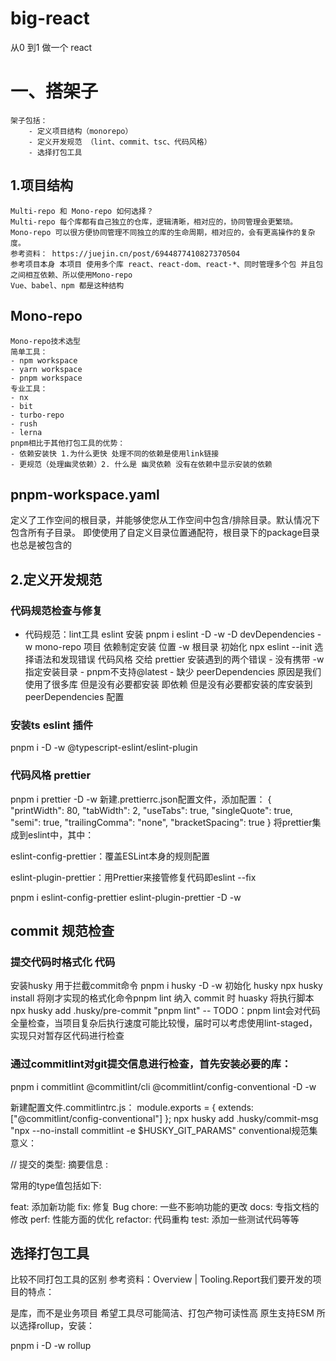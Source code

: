 # big-react
从0 到1 做一个 react

# 一、搭架子
    架子包括：
        - 定义项目结构（monorepo）
        - 定义开发规范 （lint、commit、tsc、代码风格）
        - 选择打包工具

## 1.项目结构
    Multi-repo 和 Mono-repo 如何选择？
    Multi-repo 每个库都有自己独立的仓库，逻辑清晰，相对应的，协同管理会更繁琐。
    Mono-repo 可以很方便协同管理不同独立的库的生命周期，相对应的，会有更高操作的复杂度。
    参考资料： https://juejin.cn/post/6944877410827370504
    参考项目本身 本项目 使用多个库 react、react-dom、react-*、同时管理多个包 并且包之间相互依赖、所以使用Mono-repo
    Vue、babel、npm 都是这种结构

## Mono-repo
    Mono-repo技术选型
    简单工具：
    - npm workspace
    - yarn workspace
    - pnpm workspace
    专业工具：
    - nx
    - bit
    - turbo-repo
    - rush
    - lerna
    pnpm相比于其他打包工具的优势： 
    - 依赖安装快 1.为什么更快 处理不同的依赖是使用link链接
    - 更规范（处理幽灵依赖）2. 什么是 幽灵依赖 没有在依赖中显示安装的依赖

## pnpm-workspace.yaml
 定义了工作空间的根目录，并能够使您从工作空间中包含/排除目录。默认情况下包含所有子目录。
 即使使用了自定义目录位置通配符，根目录下的package目录也总是被包含的

 ## 2.定义开发规范
   ### 代码规范检查与修复
   - 代码规范：lint工具
   eslint
   安装
   pnpm i eslint -D -w 
    -D devDependencies -w mono-repo 项目 依赖制定安装 位置 -w 根目录
   初始化
   npx eslint --init
   选择语法和发现错误 代码风格 交给 prettier
   安装遇到的两个错误
    - 没有携带 -w 指定安装目录
    - pnpm不支持@latest
    - 缺少 peerDependencies 原因是我们使用了很多库 但是没有必要都安装 即依赖 但是没有必要都安装的库安装到 peerDependencies
   配置

   ### 安装ts eslint 插件
   pnpm i -D -w @typescript-eslint/eslint-plugin

### 代码风格 prettier
pnpm i prettier -D -w
新建.prettierrc.json配置文件，添加配置：
{
 "printWidth": 80,
 "tabWidth": 2,
 "useTabs": true,
 "singleQuote": true,
 "semi": true,
 "trailingComma": "none",
 "bracketSpacing": true
}
将prettier集成到eslint中，其中：

eslint-config-prettier：覆盖ESLint本身的规则配置

eslint-plugin-prettier：用Prettier来接管修复代码即eslint --fix

pnpm i eslint-config-prettier eslint-plugin-prettier -D -w

## commit 规范检查
### 提交代码时格式化 代码
 安装husky 用于拦截commit命令
 pnpm i husky -D -w
 初始化 husky 
 npx husky install
 将刚才实现的格式化命令pnpm lint 纳入 commit 时 huasky 将执行脚本
npx husky add .husky/pre-commit "pnpm lint"
-- TODO：pnpm lint会对代码全量检查，当项目复杂后执行速度可能比较慢，届时可以考虑使用lint-staged，实现只对暂存区代码进行检查

### 通过commitlint对git提交信息进行检查，首先安装必要的库：
pnpm i commitlint @commitlint/cli @commitlint/config-conventional -D -w

新建配置文件.commitlintrc.js：
module.exports = {
  extends: ["@commitlint/config-conventional"]
}; 
npx husky add .husky/commit-msg "npx --no-install commitlint -e $HUSKY_GIT_PARAMS"
conventional规范集意义：

// 提交的类型: 摘要信息
<type>: <subject>

常用的type值包括如下:

feat: 添加新功能
fix: 修复 Bug
chore: 一些不影响功能的更改
docs: 专指文档的修改
perf: 性能方面的优化
refactor: 代码重构
test: 添加一些测试代码等等

## 选择打包工具
比较不同打包工具的区别 参考资料：Overview | Tooling.Report我们要开发的项目的特点：

是库，而不是业务项目
希望工具尽可能简洁、打包产物可读性高
原生支持ESM
所以选择rollup，安装：

pnpm i -D -w rollup